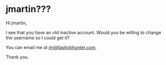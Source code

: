 # jmartin???

Hi jmartin,

I see that you have an old inactive account. Would you be willing to change the username so I could get it?

You can email me at jm@fastjobhunter.com.

Thank you.
